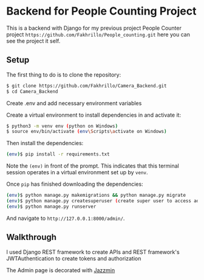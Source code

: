 # Backend for People Counting Project
This is a backend with Django for my previous project People Counter project `https://github.com/Fakhrillo/People_counting.git` here you can see the project it self.

## Setup

The first thing to do is to clone the repository:

```sh
$ git clone https://github.com/Fakhrillo/Camera_Backend.git
$ cd Camera_Backend
```

Create .env and add necessary environment variables

Create a virtual environment to install dependencies in and activate it:

```sh
$ python3 -m venv env (python on Windows)
$ source env/bin/activate (env\Scripts\activate on Windows)
```

Then install the dependencies:

```sh
(env)$ pip install -r requirements.txt
```
Note the `(env)` in front of the prompt. This indicates that this terminal
session operates in a virtual environment set up by `venv`.

Once `pip` has finished downloading the dependencies:
```sh
(env)$ python manage.py makemigrations && python manage.py migrate
(env)$ python manage.py createsuperuser (create super user to access admin page)
(env)$ python manage.py runserver
```
And navigate to `http://127.0.0.1:8000/admin/`.

## Walkthrough

I used Django REST framework to create APIs and REST framework's JWTAuthentication to create tokens and authorization

The Admin page is decorated with [Jazzmin](https://django-jazzmin.readthedocs.io/)